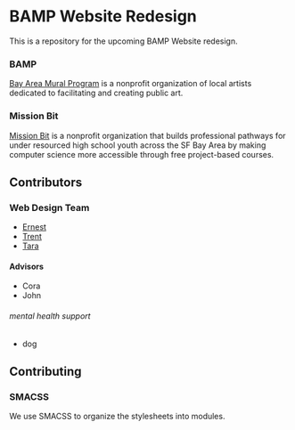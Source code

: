  # BAMP Website Redesign
This is a repository for the upcoming BAMP Website redesign. 
### BAMP
[Bay Area Mural Program](https://www.thebamp.org/) is a nonprofit organization of local artists dedicated to facilitating and creating public art. 
### Mission Bit
[Mission Bit](missionbit.org) is a nonprofit organization that builds professional pathways for under resourced high school youth across the SF Bay Area by making computer science more accessible through free project-based courses.
## Contributors 
### Web Design Team
* [Ernest](https://github.com/Ernesto2004)
* [Trent](https://github.com/kingtrentiii)
* [Tara](https://github.com/Tara-Tiong)
#### Advisors
* Cora
* John
###### mental health support 
* dog 
## Contributing 
### SMACSS
We use SMACSS to organize the stylesheets into modules. 

